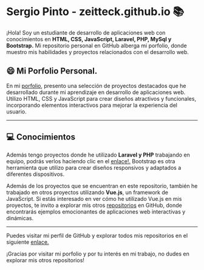 # Sergio Pinto - zeitteck.github.io 📚
¡Hola! Soy un estudiante de desarrollo de aplicaciones web con conocimientos en **HTML, CSS, JavaScript, Laravel, PHP, MySql y Bootstrap.**
Mi repositorio personal en GitHub alberga mi porfolio, donde muestro mis habilidades y proyectos relacionados con el desarrollo web.

## 😄 Mi Porfolio Personal.

En mi [porfolio](https://zeitteck.github.io), presento una selección de proyectos destacados que he desarrollado durante mi aprendizaje en desarrollo de aplicaciones web. Utilizo HTML, CSS y JavaScript para crear diseños atractivos y funcionales, incorporando elementos interactivos para mejorar la experiencia del usuario.

---

## :computer: Conocimientos

Además tengo proyectos donde he utilizado **Laravel y PHP** trabajando en equipo, podrás verlos haciendo clic en el [enlace!.](https://github.com/ferettoo/EMT)
Bootstrap es otra herramienta que utilizo para crear diseños responsivos y adaptados a diferentes dispositivos.


Además de los proyectos que se encuentran en este repositorio, también he trabajado en otros proyectos utilizando **Vue.js**, un framework de JavaScript. Si estás interesado en ver cómo he utilizado Vue.js en mis proyectos, te invito a explorar mis otros [repositorios](https://github.com/zeitteck/pokedexVue) en GitHub, donde encontrarás ejemplos emocionantes de aplicaciones web interactivas y dinámicas.

---


Puedes visitar mi perfil de GitHub y explorar todos mis repositorios en el siguiente [enlace.](https://github.com/zeitteck)

¡Gracias por visitar mi porfolio y por tu interés en mi trabajo, no dudes en explorar mis otros repositorios!
